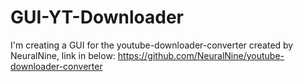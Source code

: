 # GUI-YT-Downloader
 I'm creating a GUI for the youtube-downloader-converter created by NeuralNine, link in below:  https://github.com/NeuralNine/youtube-downloader-converter
